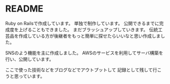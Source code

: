 # README

Ruby on Railsで作成しています。
単独で制作しています。
公開できるまでに完成度を上げることもできました。
まだブラッシュアップしていきます。
伝統工芸品を作成している方が後継者をもっと簡単に探せたらいいなと思い作成しました。

SNSのよう機能を主に作成しました。
AWSのサービスを利用してサーバ構築を行い、公開しています。

ここで使った技術などをブログなどでアウトプットして
記録として残して行こうと思っています。

